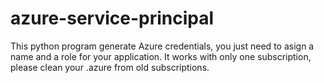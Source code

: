 # azure-service-principal
This python program generate Azure credentials, you just need to asign a name and a role for your application. It works with only one subscription, please clean your .azure from old subscriptions.
